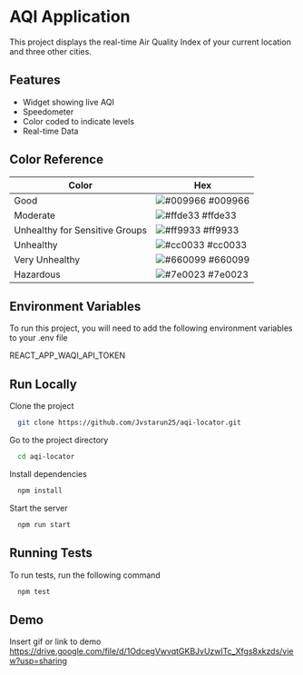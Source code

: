 # AQI Application

This project displays the real-time Air Quality Index of your current location and three other cities.




## Features

- Widget showing live AQI 
- Speedometer
- Color coded to indicate levels
- Real-time Data

## Color Reference

| Color             | Hex                                                                |
| ----------------- | ------------------------------------------------------------------ |
| Good | ![#009966](https://via.placeholder.com/10/009966?text=+) #009966 |
| Moderate | ![#ffde33](https://via.placeholder.com/10/ffde33?text=+) #ffde33 |
| Unhealthy for Sensitive Groups | ![#ff9933](https://via.placeholder.com/10/ff9933?text=+) #ff9933 |
| Unhealthy | ![#cc0033](https://via.placeholder.com/10/cc0033?text=+) #cc0033 |
| Very Unhealthy | ![#660099](https://via.placeholder.com/10/660099?text=+) #660099 |
| Hazardous | ![#7e0023](https://via.placeholder.com/10/7e0023?text=+) #7e0023 |


## Environment Variables

To run this project, you will need to add the following environment variables to your .env file

REACT_APP_WAQI_API_TOKEN


## Run Locally

Clone the project

```bash
  git clone https://github.com/Jvstarun25/aqi-locator.git
```

Go to the project directory

```bash
  cd aqi-locator
```

Install dependencies

```bash
  npm install
```

Start the server

```bash
  npm run start
```

## Running Tests

To run tests, run the following command

```bash
  npm test
```

## Demo

Insert gif or link to demo
https://drive.google.com/file/d/1OdcegVwvqtGKBJvUzwlTc_Xfgs8xkzds/view?usp=sharing
